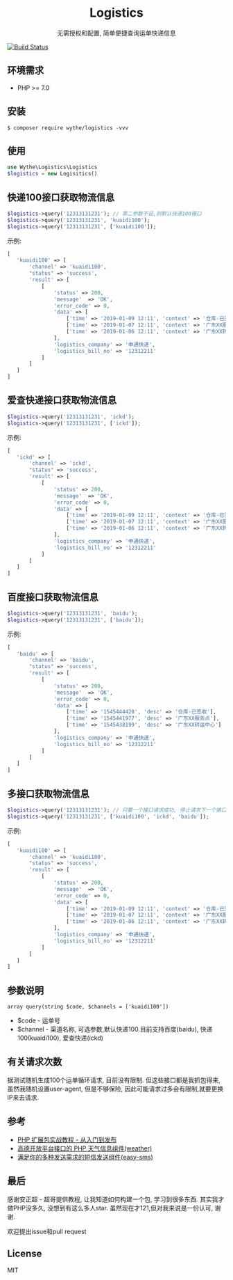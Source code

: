 <h1 align="center"> Logistics </h1>

<p align="center">无需授权和配置, 简单便捷查询运单快递信息</p>

[![Build Status](https://travis-ci.org/uuk020/logistics.svg?branch=master)](https://travis-ci.org/uuk020/logistics)

## 环境需求
* PHP >= 7.0

## 安装

```shell
$ composer require wythe/logistics -vvv
```

## 使用
```php
use Wythe\Logistics\Logistics
$logistics = new Logisitics()
```

## 快递100接口获取物流信息
```php
$logistics->query('12313131231'); // 第二参数不设,则默认快递100接口
$logistics->query('12313131231', 'kuaidi100');
$logistics->query('12313131231', ['kuaidi100']);
```
示例:

```php 
[
   'kuaidi100' => [
       'channel' => 'kuaidi100',
       "status" => 'success',
       'result' => [
           [
               'status' => 200,
               'message'  => 'OK',
               'error_code' => 0,
               'data' => [
                   ['time' => '2019-01-09 12:11', 'context' => '仓库-已签收'],
                   ['time' => '2019-01-07 12:11', 'context' => '广东XX服务点'],
                   ['time' => '2019-01-06 12:11', 'context' => '广东XX转运中心']
               ],
               'logistics_company' => '申通快递',
               'logistics_bill_no' => '12312211'
           ]
       ]
   ]
]
```

## 爱查快递接口获取物流信息
```php
$logistics->query('12313131231', 'ickd');
$logistics->query('12313131231', ['ickd']);
```
示例:

```php 
[
   'ickd' => [
       'channel' => 'ickd',
       "status" => 'success',
       'result' => [
           [
               'status' => 200,
               'message'  => 'OK',
               'error_code' => 0,
               'data' => [
                   ['time' => '2019-01-09 12:11', 'context' => '仓库-已签收'],
                   ['time' => '2019-01-07 12:11', 'context' => '广东XX服务点'],
                   ['time' => '2019-01-06 12:11', 'context' => '广东XX转运中心']
               ],
               'logistics_company' => '申通快递',
               'logistics_bill_no' => '12312211'
           ]
       ]
   ]
]
```

## 百度接口获取物流信息
```php
$logistics->query('12313131231', 'baidu');
$logistics->query('12313131231', ['baidu']);
```
示例:

```php 
[
   'baidu' => [
       'channel' => 'baidu',
       "status" => 'success',
       'result' => [
           [
               'status' => 200,
               'message'  => 'OK',
               'error_code' => 0,
               'data' => [
                   ['time' => '1545444420', 'desc' => '仓库-已签收'],
                   ['time' => '1545441977', 'desc' => '广东XX服务点'],
                   ['time' => '1545438199', 'desc' => '广东XX转运中心']
               ],
               'logistics_company' => '申通快递',
               'logistics_bill_no' => '12312211'
           ]
       ]
   ]
]
```

## 多接口获取物流信息
```php
$logistics->query('12313131231'); // 只要一个接口请求成功, 停止请求下一个接口
$logistics->query('12313131231', ['kuaidi100', 'ickd', 'baidu']);
```
示例:

```php 
[
   'kuaidi100' => [
       'channel' => 'kuaidi100',
       "status" => 'success',
       'result' => [
           [
               'status' => 200,
               'message'  => 'OK',
               'error_code' => 0,
               'data' => [
                   ['time' => '2019-01-09 12:11', 'context' => '仓库-已签收'],
                   ['time' => '2019-01-07 12:11', 'context' => '广东XX服务点'],
                   ['time' => '2019-01-06 12:11', 'context' => '广东XX转运中心']
               ],
               'logistics_company' => '申通快递',
               'logistics_bill_no' => '12312211'
           ]
       ]
   ]
]
```

## 参数说明
```
array query(string $code, $channels = ['kuaidi100'])
```

* $code - 运单号
* $channel - 渠道名称, 可选参数,默认快递100.目前支持百度(baidu), 快递100(kuaidi100), 爱查快递(ickd)

## 有关请求次数
据测试随机生成100个运单循环请求, 目前没有限制. 但这些接口都是我抓包得来, 虽然我随机设置user-agent,
但是不够保险, 因此可能请求过多会有限制,就要更换IP来去请求.

## 参考
* [PHP 扩展包实战教程 - 从入门到发布](https://laravel-china.org/courses/creating-package)
* [高德开放平台接口的 PHP 天气信息组件(weather)](https://github.com/overtrue/weather)
* [满足你的多种发送需求的短信发送组件(easy-sms)](https://github.com/overtrue/easy-sms)

## 最后
感谢安正超 - 超哥提供教程, 让我知道如何构建一个包, 学习到很多东西. 
其实我才做PHP没多久, 没想到有这么多人star. 
虽然现在才121,但对我来说是一份认可, 谢谢.

欢迎提出issue和pull request


## License

MIT
